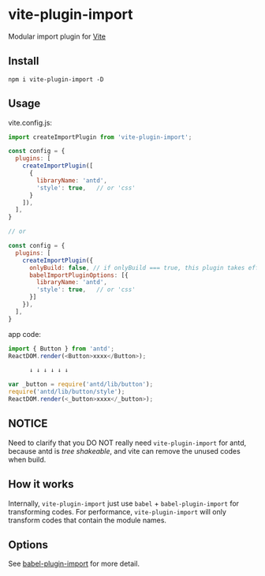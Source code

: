 # vite-plugin-import
Modular import plugin for  [Vite](https://github.com/vitejs/vite)

## Install
```
npm i vite-plugin-import -D
```

## Usage
vite.config.js:

```javascript
import createImportPlugin from 'vite-plugin-import';

const config = {
  plugins: [
    createImportPlugin([
      {
        libraryName: 'antd',
        'style': true,   // or 'css'
      }
    ]),
  ],
}

// or

const config = {
  plugins: [
    createImportPlugin({
      onlyBuild: false, // if onlyBuild === true, this plugin takes effect only in vite development mode; onlyBuild's default value is true.
      babelImportPluginOptions: [{
        libraryName: 'antd',
        'style': true,   // or 'css'
      }]
    }),
  ],
}
```

app code:
```javascript
import { Button } from 'antd';
ReactDOM.render(<Button>xxxx</Button>);

      ↓ ↓ ↓ ↓ ↓ ↓

var _button = require('antd/lib/button');
require('antd/lib/button/style');
ReactDOM.render(<_button>xxxx</_button>);
```

## NOTICE
Need to clarify that you DO NOT really need `vite-plugin-import` for antd, because antd is _tree shakeable_, and vite can remove the unused codes when build.

## How it works
Internally, `vite-plugin-import` just use `babel` + `babel-plugin-import` for transforming codes.
For performance, `vite-plugin-import` will only transform codes that contain the module names.

## Options

See [babel-plugin-import](https://github.com/ant-design/babel-plugin-import) for more detail.
